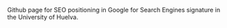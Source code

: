 Github page for SEO positioning in Google for Search Engines signature in the University of Huelva.
